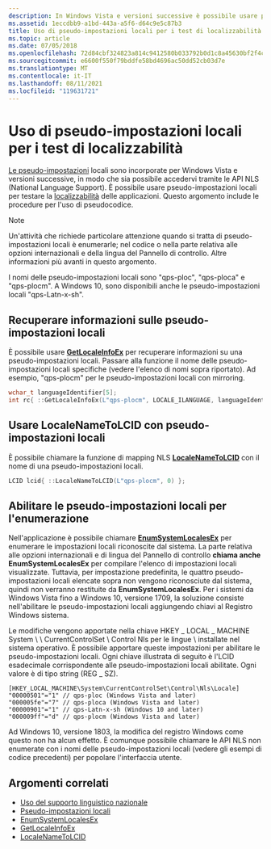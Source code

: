 ```yaml
---
description: In Windows Vista e versioni successive è possibile usare pseudo-impostazioni locali per testare la localizzabilità delle applicazioni. Questo argomento include le procedure per l'uso di pseudocodice.
ms.assetid: 1eccdbb9-a1bd-443a-a5f6-d64c9e5c87b3
title: Uso di pseudo-impostazioni locali per i test di localizzabilità
ms.topic: article
ms.date: 07/05/2018
ms.openlocfilehash: 72d84cbf324823a814c9412580b033792b0d1c8a45630bf2f4cb26dd8b2a1acf
ms.sourcegitcommit: e6600f550f79bddfe58bd4696ac50dd52cb03d7e
ms.translationtype: MT
ms.contentlocale: it-IT
ms.lasthandoff: 08/11/2021
ms.locfileid: "119631721"
---
```

# <a name="using-pseudo-locales-for-localizability-testing"></a>Uso di pseudo-impostazioni locali per i test di localizzabilità

[Le pseudo-impostazioni](pseudo-locales.md) locali sono incorporate per Windows Vista e versioni successive, in modo che sia possibile accedervi tramite le API NLS (National Language Support). È possibile usare pseudo-impostazioni locali per testare la [localizzabilità](/windows/uwp/design/globalizing/globalizing-portal) delle applicazioni. Questo argomento include le procedure per l'uso di pseudocodice.

> [!NOTE]
> Un'attività che richiede particolare attenzione quando si tratta di pseudo-impostazioni locali è enumerarle; nel codice o nella parte relativa alle opzioni internazionali e della lingua del Pannello di controllo. Altre informazioni più avanti in questo argomento.

I nomi delle pseudo-impostazioni locali sono "qps-ploc", "qps-ploca" e "qps-plocm". A Windows 10, sono disponibili anche le pseudo-impostazioni locali "qps-Latn-x-sh".

## <a name="retrieve-information-about-pseudo-locales"></a>Recuperare informazioni sulle pseudo-impostazioni locali

È possibile usare [**GetLocaleInfoEx**](/windows/desktop/api/Winnls/nf-winnls-getlocaleinfoex) per recuperare informazioni su una pseudo-impostazioni locali. Passare alla funzione il nome delle pseudo-impostazioni locali specifiche (vedere l'elenco di nomi sopra riportato). Ad esempio, "qps-plocm" per le pseudo-impostazioni locali con mirroring.

```cpp
wchar_t languageIdentifier[5];
int rc{ ::GetLocaleInfoEx(L"qps-plocm", LOCALE_ILANGUAGE, languageIdentifier, 5) };
```

## <a name="use-localenametolcid-with-pseudo-locales"></a>Usare LocaleNameToLCID con pseudo-impostazioni locali

È possibile chiamare la funzione di mapping NLS [**LocaleNameToLCID**](/windows/desktop/api/Winnls/nf-winnls-localenametolcid) con il nome di una pseudo-impostazioni locali.

```cpp
LCID lcid{ ::LocaleNameToLCID(L"qps-plocm", 0) };
```

## <a name="enable-pseudo-locales-for-enumeration"></a>Abilitare le pseudo-impostazioni locali per l'enumerazione

Nell'applicazione è possibile chiamare [**EnumSystemLocalesEx**](/windows/desktop/api/Winnls/nf-winnls-enumsystemlocalesex) per enumerare le impostazioni locali riconoscite dal sistema. La parte relativa alle opzioni internazionali e di lingua del Pannello di controllo **chiama anche EnumSystemLocalesEx** per compilare l'elenco di impostazioni locali visualizzate. Tuttavia, per impostazione predefinita, le quattro pseudo-impostazioni locali elencate sopra non vengono riconosciute dal sistema, quindi non verranno restituite da **EnumSystemLocalesEx**. Per i sistemi da Windows Vista fino a Windows 10, versione 1709, la soluzione consiste nell'abilitare le pseudo-impostazioni locali aggiungendo chiavi al Registro Windows sistema.

Le modifiche vengono apportate nella chiave HKEY \_ LOCAL \_ MACHINE System \\ \\ CurrentControlSet \\ Control Nls per le lingue \\ installate nel sistema operativo. È possibile apportare queste impostazioni per abilitare le pseudo-impostazioni locali. Ogni chiave illustrata di seguito è l'LCID esadecimale corrispondente alle pseudo-impostazioni locali abilitate. Ogni valore è di tipo string (REG \_ SZ).

```
[HKEY_LOCAL_MACHINE\System\CurrentControlSet\Control\Nls\Locale]
"00000501"="1" // qps-ploc (Windows Vista and later)
"000005fe"="7" // qps-ploca (Windows Vista and later)
"00000901"="1" // qps-Latn-x-sh (Windows 10 and later)
"000009ff"="d" // qps-plocm (Windows Vista and later)
```

Ad Windows 10, versione 1803, la modifica del registro Windows come questo non ha alcun effetto. È comunque possibile chiamare le API NLS non enumerate con i nomi delle pseudo-impostazioni locali (vedere gli esempi di codice precedenti) per popolare l'interfaccia utente.

## <a name="related-topics"></a>Argomenti correlati

* [Uso del supporto linguistico nazionale](using-national-language-support.md)
* [Pseudo-impostazioni locali](pseudo-locales.md)
* [EnumSystemLocalesEx](/windows/desktop/api/Winnls/nf-winnls-enumsystemlocalesex)
* [GetLocaleInfoEx](/windows/desktop/api/Winnls/nf-winnls-getlocaleinfoex)
* [LocaleNameToLCID](/windows/desktop/api/Winnls/nf-winnls-localenametolcid)
